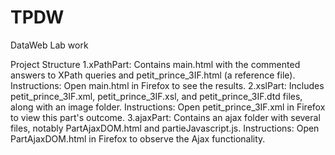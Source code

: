 # TPDW
DataWeb Lab work

Project Structure
1.xPathPart:
Contains main.html with the commented answers to XPath queries and petit_prince_3IF.html (a reference file).
Instructions: Open main.html in Firefox to see the results.
2.xslPart:
Includes petit_prince_3IF.xml, petit_prince_3IF.xsl, and petit_prince_3IF.dtd files, along with an image folder.
Instructions: Open petit_prince_3IF.xml in Firefox to view this part's outcome.
3.ajaxPart:
Contains an ajax folder with several files, notably PartAjaxDOM.html and partieJavascript.js.
Instructions: Open PartAjaxDOM.html in Firefox to observe the Ajax functionality.

